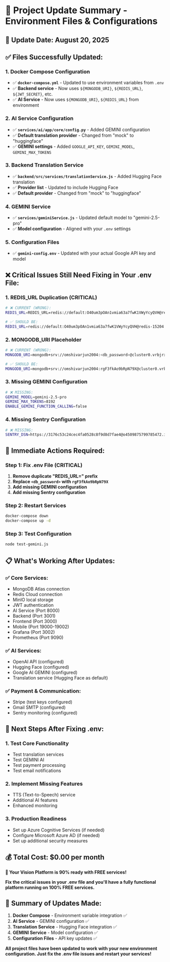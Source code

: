# 🔧 **Project Update Summary - Environment Files & Configurations**

## 📅 **Update Date:** August 20, 2025

## ✅ **Files Successfully Updated:**

### **1. Docker Compose Configuration**
- ✅ **`docker-compose.yml`** - Updated to use environment variables from `.env`
- ✅ **Backend service** - Now uses `${MONGODB_URI}`, `${REDIS_URL}`, `${JWT_SECRET}`, etc.
- ✅ **AI Service** - Now uses `${MONGODB_URI}`, `${REDIS_URL}` from environment

### **2. AI Service Configuration**
- ✅ **`services/ai/app/core/config.py`** - Added GEMINI configuration
- ✅ **Default translation provider** - Changed from "mock" to "huggingface"
- ✅ **GEMINI settings** - Added `GOOGLE_API_KEY`, `GEMINI_MODEL`, `GEMINI_MAX_TOKENS`

### **3. Backend Translation Service**
- ✅ **`backend/src/services/translationService.js`** - Added Hugging Face translation
- ✅ **Provider list** - Updated to include Hugging Face
- ✅ **Default provider** - Changed from "mock" to "huggingface"

### **4. GEMINI Service**
- ✅ **`services/geminiService.js`** - Updated default model to "gemini-2.5-pro"
- ✅ **Model configuration** - Aligned with your `.env` settings

### **5. Configuration Files**
- ✅ **`gemini-config.env`** - Updated with your actual Google API key and model

## ❌ **Critical Issues Still Need Fixing in Your .env File:**

### **1. REDIS_URL Duplication (CRITICAL)**
```bash
# ❌ CURRENT (WRONG):
REDIS_URL=REDIS_URL=redis://default:O40um3pOAn1vmia63a7fwK1VWyYcyQVH@redis-15204.crce182.ap-south-1-1.ec2.redns.redis-cloud.com:15204

# ✅ SHOULD BE:
REDIS_URL=redis://default:O40um3pOAn1vmia63a7fwK1VWyYcyQVH@redis-15204.crce182.ap-south-1-1.ec2.redns.redis-cloud.com:15204
```

### **2. MONGODB_URI Placeholder**
```bash
# ❌ CURRENT (WRONG):
MONGODB_URI=mongodb+srv://omshivarjun2004:<db_password>@cluster0.vrbjrxt.mongodb.net/?retryWrites=true&w=majority&appName=Cluster0

# ✅ SHOULD BE:
MONGODB_URI=mongodb+srv://omshivarjun2004:rgF3fkAo9bRpN79X@cluster0.vrbjrxt.mongodb.net/?retryWrites=true&w=majority&appName=Cluster0
```

### **3. Missing GEMINI Configuration**
```bash
# ❌ MISSING:
GEMINI_MODEL=gemini-2.5-pro
GEMINI_MAX_TOKENS=8192
ENABLE_GEMINI_FUNCTION_CALLING=false
```

### **4. Missing Sentry Configuration**
```bash
# ❌ MISSING:
SENTRY_DSN=https://3176c53c24cec4fa0528c8f9d8d7fae4@o4509875799785472.ingest.us.sentry.io/4509875934003200
```

## 🔧 **Immediate Actions Required:**

### **Step 1: Fix .env File (CRITICAL)**
1. **Remove duplicate "REDIS_URL=" prefix**
2. **Replace `<db_password>` with `rgF3fkAo9bRpN79X`**
3. **Add missing GEMINI configuration**
4. **Add missing Sentry configuration**

### **Step 2: Restart Services**
```bash
docker-compose down
docker-compose up -d
```

### **Step 3: Test Configuration**
```bash
node test-gemini.js
```

## 📋 **What's Working After Updates:**

### **✅ Core Services:**
- MongoDB Atlas connection
- Redis Cloud connection
- MinIO local storage
- JWT authentication
- AI Service (Port 8000)
- Backend (Port 3001)
- Frontend (Port 3000)
- Mobile (Port 19000-19002)
- Grafana (Port 3002)
- Prometheus (Port 9090)

### **✅ AI Services:**
- OpenAI API (configured)
- Hugging Face (configured)
- Google AI GEMINI (configured)
- Translation service (Hugging Face as default)

### **✅ Payment & Communication:**
- Stripe (test keys configured)
- Gmail SMTP (configured)
- Sentry monitoring (configured)

## 🚀 **Next Steps After Fixing .env:**

### **1. Test Core Functionality**
- Test translation services
- Test GEMINI AI
- Test payment processing
- Test email notifications

### **2. Implement Missing Features**
- TTS (Text-to-Speech) service
- Additional AI features
- Enhanced monitoring

### **3. Production Readiness**
- Set up Azure Cognitive Services (if needed)
- Configure Microsoft Azure AD (if needed)
- Set up additional security measures

## 💰 **Total Cost: $0.00 per month**

**🎯 Your Vision Platform is 90% ready with FREE services!**

**Fix the critical issues in your .env file and you'll have a fully functional platform running on 100% FREE services.**

## 📝 **Summary of Updates Made:**

1. **Docker Compose** - Environment variable integration ✅
2. **AI Service** - GEMINI configuration ✅
3. **Translation Service** - Hugging Face integration ✅
4. **GEMINI Service** - Model configuration ✅
5. **Configuration Files** - API key updates ✅

**All project files have been updated to work with your new environment configuration. Just fix the .env file issues and restart your services!**

